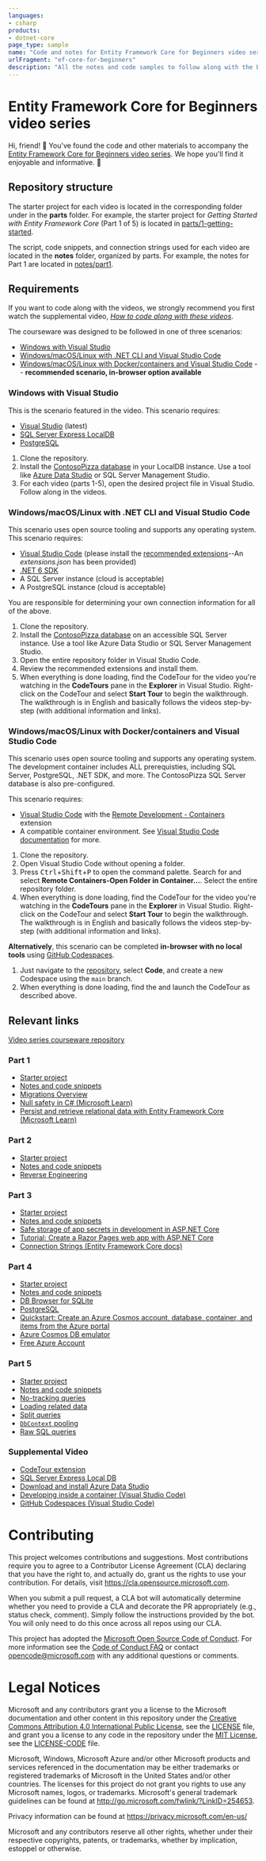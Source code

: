 ```yaml
---
languages:
- csharp
products:
- dotnet-core
page_type: sample
name: "Code and notes for Entity Framework Core for Beginners video series"
urlFragment: "ef-core-for-beginners"
description: "All the notes and code samples to follow along with the Entity Framework Core for Beginners video series."
---
```


# Entity Framework Core for Beginners video series

Hi, friend! 👋 You've found the code and other materials to accompany the [Entity Framework Core for Beginners video series](https://aka.ms/ef-core-videos). We hope you'll find it enjoyable and informative. 💜

## Repository structure

The starter project for each video is located in the corresponding folder under in the **parts** folder. For example, the starter project for *Getting Started with Entity Framework Core* (Part 1 of 5) is located in [parts/1-getting-started](parts/1-getting-started/).

The script, code snippets, and connection strings used for each video are located in the **notes** folder, organized by parts. For example, the notes for Part 1 are located in [notes/part1](notes/part1/).

## Requirements

If you want to code along with the videos, we strongly recommend you first watch the supplemental video, [*How to code along with these videos*](https://youtu.be/Qh42pe1Ae5U).

The courseware was designed to be followed in one of three scenarios:

- [Windows with Visual Studio](#windows-with-visual-studio)
- [Windows/macOS/Linux with .NET CLI and Visual Studio Code](#windowsmacoslinux-with-net-cli-and-visual-studio-code)
- [Windows/macOS/Linux with Docker/containers and Visual Studio Code](#windowsmacoslinux-with-dockercontainers-and-visual-studio-code) -- **recommended scenario, in-browser option available**

### Windows with Visual Studio

This is the scenario featured in the video. This scenario requires:

- [Visual Studio](https://www.visualstudio.com) (latest)
- [SQL Server Express LocalDB](https://docs.microsoft.com/sql/database-engine/configure-windows/sql-server-express-localdb?view=sql-server-ver15)
- [PostgreSQL](https://www.postgres.org)

1. Clone the repository.
1. Install the [ContosoPizza database](.devcontainer/data/ContosoPizza.dacpac) in your LocalDB instance. Use a tool like [Azure Data Studio](https://docs.microsoft.com/sql/azure-data-studio/download-azure-data-studio) or SQL Server Management Studio.
1. For each video (parts 1-5), open the desired project file in Visual Studio. Follow along in the videos. 

### Windows/macOS/Linux with .NET CLI and Visual Studio Code

This scenario uses open source tooling and supports any operating system. This scenario requires:

- [Visual Studio Code](https://code.visualstudio.com) (please install the [recommended extensions](https://code.visualstudio.com/docs/editor/extension-marketplace#_recommended-extensions)--An *extensions.json* has been provided)
- [.NET 6 SDK](https://dot.net)
- A SQL Server instance (cloud is acceptable)
- A PostgreSQL instance (cloud is acceptable)

You are responsible for determining your own connection information for all of the above.

1. Clone the repository.
1. Install the [ContosoPizza database](.devcontainer/data/ContosoPizza.dacpac) on an accessible SQL Server instance. Use a tool like Azure Data Studio or SQL Server Management Studio.
1. Open the entire repository folder in Visual Studio Code.
1. Review the recommended extensions and install them.
1. When everything is done loading, find the CodeTour for the video you're watching in the **CodeTours** pane in the **Explorer** in Visual Studio. Right-click on the CodeTour and select **Start Tour** to begin the walkthrough. The walkthrough is in English and basically follows the videos step-by-step (with additional information and links).

### Windows/macOS/Linux with Docker/containers and Visual Studio Code

This scenario uses open source tooling and supports any operating system. The development container includes ALL prerequisties, including SQL Server, PostgreSQL, .NET SDK, and more. The ContosoPizza SQL Server database is also pre-configured.

This scenario requires:

- [Visual Studio Code](https://code.visualstudio.com) with the [Remote Development - Containers](https://marketplace.visualstudio.com/items?itemName=ms-vscode-remote.remote-containers) extension 
- A compatible container environment. See [Visual Studio Code documentation](http://aka.ms/vscode-remote/containers/tutorial) for more.

1. Clone the repository.
1. Open Visual Studio Code without opening a folder.
1. Press <kbd>Ctrl</kbd>+<kbd>Shift</kbd>+<kbd>P</kbd> to open the command palette. Search for and select **Remote Containers-Open Folder in Container...**. Select the entire repository folder.
1. When everything is done loading, find the CodeTour for the video you're watching in the **CodeTours** pane in the **Explorer** in Visual Studio. Right-click on the CodeTour and select **Start Tour** to begin the walkthrough. The walkthrough is in English and basically follows the videos step-by-step (with additional information and links).

**Alternatively**, this scenario can be completed **in-browser with no local tools** using [GitHub Codespaces](https://visualstudio.microsoft.com/services/github-codespaces/).

1. Just navigate to the [repository](https://github.com/MicrosoftDocs/ef-core-for-beginners), select **Code**, and create a new Codespace using the `main` branch. 
1. When everything is done loading, find the and launch the CodeTour as described above.

## Relevant links

[Video series courseware repository](https://github.com/MicrosoftDocs/ef-core-for-beginners)

### Part 1

- [Starter project](https://github.com/MicrosoftDocs/ef-core-for-beginners/tree/main/parts/1-getting-started/ContosoPizza)
- [Notes and code snippets](https://github.com/MicrosoftDocs/ef-core-for-beginners/tree/main/notes/part1)
- [Migrations Overview](https://docs.microsoft.com/ef/core/managing-schemas/migrations/)
- [Null safety in C# (Microsoft Learn)](https://docs.microsoft.com/learn/modules/csharp-null-safety/)
- [Persist and retrieve relational data with Entity Framework Core (Microsoft Learn)](https://docs.microsoft.com/learn/modules/persist-data-ef-core/)

### Part 2

- [Starter project](https://github.com/MicrosoftDocs/ef-core-for-beginners/tree/main/parts/2-existing-databases/ContosoPizza)
- [Notes and code snippets](https://github.com/MicrosoftDocs/ef-core-for-beginners/tree/main/notes/part2)
- [Reverse Engineering](https://docs.microsoft.com/ef/core/managing-schemas/scaffolding)

### Part 3

- [Starter project](https://github.com/MicrosoftDocs/ef-core-for-beginners/tree/main/parts/3-web-sites/ContosoPizza)
- [Notes and code snippets](https://github.com/MicrosoftDocs/ef-core-for-beginners/tree/main/notes/part3)
- [Safe storage of app secrets in development in ASP.NET Core](https://docs.microsoft.com/aspnet/core/security/app-secrets)
- [Tutorial: Create a Razor Pages web app with ASP.NET Core](https://docs.microsoft.com/aspnet/core/tutorials/razor-pages)
- [Connection Strings (Entity Framework Core docs)](https://aka.ms/ef-core-connection-strings)

### Part 4

- [Starter project](https://github.com/MicrosoftDocs/ef-core-for-beginners/tree/main/parts/4-database-providers/ContosoPizza)
- [Notes and code snippets](https://github.com/MicrosoftDocs/ef-core-for-beginners/tree/main/notes/part4)
- [DB Browser for SQLite](https://sqlitebrowser.org/)
- [PostgreSQL](https://www.postgresql.org/)
- [Quickstart: Create an Azure Cosmos account, database, container, and items from the Azure portal](https://docs.microsoft.com/azure/cosmos-db/sql/create-cosmosdb-resources-portal)
- [Azure Cosmos DB emulator](https://docs.microsoft.com/azure/cosmos-db/local-emulator)
- [Free Azure Account](https://azure.microsoft.com/free/dotnet/)

### Part 5

- [Starter project](https://github.com/MicrosoftDocs/ef-core-for-beginners/tree/main/parts/5-performance-tips/ContosoPizza)
- [Notes and code snippets](https://github.com/MicrosoftDocs/ef-core-for-beginners/tree/main/notes/part5)
- [No-tracking queries](https://docs.microsoft.com/ef/core/querying/tracking#no-tracking-queries)
- [Loading related data](https://docs.microsoft.com/ef/core/querying/related-data)
- [Split queries](https://docs.microsoft.com/ef/core/querying/single-split-queries)
- [`DbContext` pooling](https://docs.microsoft.com/ef/core/performance/advanced-performance-topics#dbcontext-pooling)
- [Raw SQL queries](https://docs.microsoft.com/en-us/ef/core/querying/raw-sql)

### Supplemental Video

- [CodeTour extension](https://marketplace.visualstudio.com/items?itemName=vsls-contrib.codetour)
- [SQL Server Express Local DB](https://docs.microsoft.com/sql/database-engine/configure-windows/sql-server-express-localdb?view=sql-server-ver15)
- [Download and install Azure Data Studio](https://docs.microsoft.com/sql/azure-data-studio/download-azure-data-studio)
- [Developing inside a container (Visual Studio Code)](https://code.visualstudio.com/docs/remote/containers)
- [GitHub Codespaces (Visual Studio Code)](https://code.visualstudio.com/docs/remote/codespaces)

# Contributing

This project welcomes contributions and suggestions.  Most contributions require you to agree to a
Contributor License Agreement (CLA) declaring that you have the right to, and actually do, grant us
the rights to use your contribution. For details, visit https://cla.opensource.microsoft.com.

When you submit a pull request, a CLA bot will automatically determine whether you need to provide
a CLA and decorate the PR appropriately (e.g., status check, comment). Simply follow the instructions
provided by the bot. You will only need to do this once across all repos using our CLA.

This project has adopted the [Microsoft Open Source Code of Conduct](https://opensource.microsoft.com/codeofconduct/).
For more information see the [Code of Conduct FAQ](https://opensource.microsoft.com/codeofconduct/faq/) or
contact [opencode@microsoft.com](mailto:opencode@microsoft.com) with any additional questions or comments.

# Legal Notices

Microsoft and any contributors grant you a license to the Microsoft documentation and other content
in this repository under the [Creative Commons Attribution 4.0 International Public License](https://creativecommons.org/licenses/by/4.0/legalcode),
see the [LICENSE](LICENSE) file, and grant you a license to any code in the repository under the [MIT License](https://opensource.org/licenses/MIT), see the
[LICENSE-CODE](LICENSE-CODE) file.

Microsoft, Windows, Microsoft Azure and/or other Microsoft products and services referenced in the documentation
may be either trademarks or registered trademarks of Microsoft in the United States and/or other countries.
The licenses for this project do not grant you rights to use any Microsoft names, logos, or trademarks.
Microsoft's general trademark guidelines can be found at http://go.microsoft.com/fwlink/?LinkID=254653.

Privacy information can be found at https://privacy.microsoft.com/en-us/

Microsoft and any contributors reserve all other rights, whether under their respective copyrights, patents,
or trademarks, whether by implication, estoppel or otherwise.
